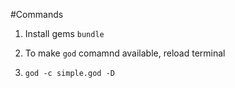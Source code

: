 #Commands

1. Install gems
`bundle`

2. To make `god` comamnd available, reload terminal

3. `god -c simple.god -D`

